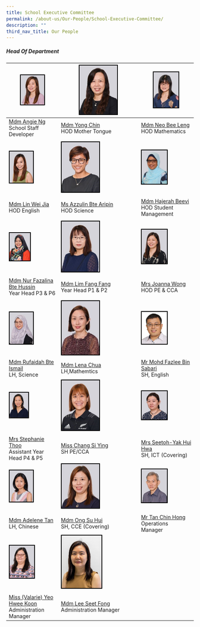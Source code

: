 ```yaml
---
title: School Executive Committee
permalink: /about-us/Our-People/School-Executive-Committee/
description: ""
third_nav_title: Our People
---
```

##### Head Of Department

| <img style="width:50%; border:2px double black" src="/images/About%20Us/Our%20People/School%20Exec%20Committee/S1.jpg"> | <img style="width:50%; border:2px double black" src="/images/About%20Us/Our%20People/School%20Exec%20Committee/S2.jpg"> | <img style="width:50%; border:2px double black" src="/images/About%20Us/Our%20People/School%20Exec%20Committee/S3.jpg"> |
| -------- | -------- | -------- |
| <a href="mailto:ng_pai_chen" target="_blank">Mdm Angie Ng</a> <br> School Staff Developer |<a href="mailto:yong_chin@moe.edu.sg" target="_blank"> Mdm Yong Chin </a> <br> HOD Mother Tongue | <a href="mailto:neo_bee_leng@moe.edu.sg" target="_blank">Mdm Neo Bee Leng </a><br> HOD Mathematics <br> |
|  |  |  |
| <img style="width:50%; border:2px double black" src="/images/About%20Us/Our%20People/School%20Exec%20Committee/S4.jpg"> | <img style="width:50%; border:2px double black" src="/images/About%20Us/Our%20People/School%20Exec%20Committee/S5.jpg"> | <img style="width:50%; border:2px double black" src="/images/About%20Us/Our%20People/School%20Exec%20Committee/S7.jpg"> |
|  |  |  |
| <a href="mailto:lin_weijia@moe.edu.sg" target="_blank"> Mdm Lin Wei Jia </a><br> HOD English <br> | <a href="mailto:azzulin_aripin@moe.edu.sg" target="_blank"> Ms Azzulin Bte Aripin </a><br> HOD Science | <a href="mailto:hajerah_beevi_kutus@moe.edu.sg" target="_blank"> Mdm Hajerah Beevi </a><br> HOD Student Management <br>  |
| | |
| <img style="width:44%; border:2px double black" src="/images/About%20Us/Our%20People/School%20Exec%20Committee/S8.jpg"> | <img style="width:50%; border:2px double black" src="/images/About%20Us/Our%20People/School%20Exec%20Committee/S9.jpg"> | <img style="width:50%; border:2px double black" src="/images/About%20Us/Our%20People/School%20Exec%20Committee/S10.jpg"> |
|  |  |  |
| <a href="mailto:azzulin_aripin@moe.edu.sg" target="_blank">Mdm Nur Fazalina Bte Hussin </a><br> Year Head P3 & P6 | <a href="mailto:azzulin_aripin@moe.edu.sg" target="_blank"> Mdm Lim Fang Fang </a><br> Year Head P1 & P2  | <a href="mailto:azzulin_aripin@moe.edu.sg" target="_blank">Mrs Joanna Wong</a> <br> HOD PE & CCA 
|  |  |  |
| <img style="width:50%; border:2px double black" src="/images/About%20Us/Our%20People/School%20Exec%20Committee/S11.jpg"> | <img style="width:50%; border:2px double black" src="/images/About%20Us/Our%20People/School%20Exec%20Committee/S12.jpg"> | <img style="width:50%; border:2px double black" src="/images/About%20Us/Our%20People/School%20Exec%20Committee/S13.jpg"> |
| <a href="mailto:rufaidah_ismail@moe.edu.sg"> Mdm Rufaidah Bte Ismail </a><br> LH, Science  | <a href="mailto:lena_chua_siao_yen@moe.edu.sg"> Mdm Lena Chua </a><br> LH,Mathemtics |<a href="mailto:mohamed_fazlee_sabari@moe.edu.sg"> Mr Mohd Fazlee Bin Sabari </a><br> SH, English
| <img style="width:40%; border:2px double black" src="/images/About%20Us/Our%20People/School%20Exec%20Committee/S14.jpg"> | <img style="width:50%; border:2px double black" src="/images/About%20Us/Our%20People/School%20Exec%20Committee/S15.jpg"> | <img style="width:50%; border:2px double black" src="/images/About%20Us/Our%20People/School%20Exec%20Committee/S16.jpg"> |
|  |  |  |
| <a href="mailto:stephanie_thoo@moe.edu.sg">Mrs Stephanie Thoo </a><br> Assistant Year Head P4 & P5 |<a href="mailto:chang_si_ying@moe.edu.sg"> Miss Chang Si Ying </a><br> SH PE/CCA  | <a href="mailto:yak_hui_hwa@moe.edu.sg">Mrs Seetoh-Yak Hui Hwa  </a><br> SH, ICT (Covering) |
| <img style="width:50%; border:2px double black" src="/images/About%20Us/Our%20People/School%20Exec%20Committee/S17.jpg"> | <img style="width:50%; border:2px double black" src="/images/About%20Us/Our%20People/School%20Exec%20Committee/S18.jpg"> | <img style="width:50%; border:2px double black" src="/images/About%20Us/Our%20People/School%20Exec%20Committee/S19.jpg"> |
|  |  |  |
| <a href="mailto:tan_tse_hui_adelene@moe.edu.sg"> Mdm Adelene Tan </a><br> LH, Chinese <br>    | <a href="mailto:ong_su_hui@moe.edu.sg">Mdm Ong Su Hui </a> <br> SH, CCE (Covering) | <a href="mailto:tan_chin_hong_a@moe.edu.sg"> Mr Tan Chin Hong</a><br> Operations Manager |
| <img style="width:52%; border:2px double black" src="/images/About%20Us/Our%20People/School%20Exec%20Committee/S20.jpg"> | <img style="width:53%; border:2px double black" src="/images/About%20Us/Our%20People/Executive%20and%20Admin%20Staff/Seet%20Fong_FINAL.jpg"> | 
|  |  |  |
| <a href="mailto:yeo_hwee_khoo@moe.edu.sg">Miss (Valarie) Yeo Hwee Koon</a> <br> Administration Manager | <a href="mailto:lee_seet_fong@moe.edu.sg">Mdm Lee Seet Fong</a><br> Administration Manager <br>   |